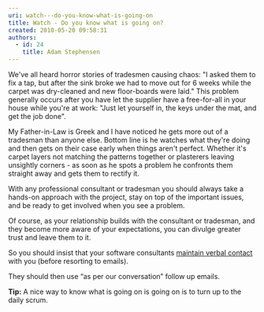 ```yaml
---
uri: watch---do-you-know-what-is-going-on
title: Watch - Do you know what is going on?
created: 2010-05-20 09:58:31
authors:
  - id: 24
    title: Adam Stephensen
---
```





<span class='intro'> We've all heard horror stories of tradesmen causing chaos&#58; &quot;I asked them to fix a tap, but after the sink broke we had to move out for 6 weeks while the carpet was dry-cleaned and new floor-boards were laid.&quot; This problem generally occurs after you have let the supplier have a free-for-all in your house while you're at work&#58; &quot;Just let yourself in, the keys under the mat, and get the job done&quot;.  </span>

<p>My Father-in-Law is Greek and I have noticed he gets more out of a tradesman than anyone else. Bottom line is he watches what they're doing and then gets on their case early when things aren't perfect. Whether it's carpet layers not matching the patterns together or plasterers leaving unsightly corners - as soon as he spots a problem he confronts them straight away and gets them to rectify it. </p>
<p>With any professional consultant or tradesman you should always take a hands-on approach with the project, stay on top of the important issues, and be ready to get involved when you see a problem. </p>
<p>Of course, as your relationship builds with the consultant or tradesman, and they become more aware of your expectations, you can divulge greater trust and leave them to it. </p>
<p>So you should insist that your software consultants <a href="/management-do-you-maintain-verbal-contact-with-your-client">maintain verbal contact</a> with you (before resorting to emails).</p>
<p>They should then use “as per our conversation” follow up emails.</p>
<p><strong>Tip&#58;</strong> A nice way to know what is going on is going on is to turn up to the daily scrum.</p>


